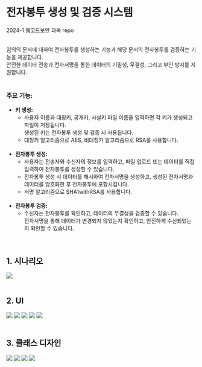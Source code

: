 # 전자봉투 생성 및 검증 시스템
2024-1 웹코드보안 과목 repo<br/><br/>

임의의 문서에 대하여 전자봉투를 생성하는 기능과 해당 문서의 전자봉투를 검증하는 기능을 제공합니다. <br/>안전한 데이터 전송과 전자서명을 통한 데이터의 기밀성, 무결성, 그리고 부인 방지를 지원합니다.
<br/><br/>

### 주요 기능:

- **키 생성:** 
  - 사용자 이름과 대칭키, 공개키, 사설키 파일 이름을 입력하면 각 키가 생성되고 파일이 저장됩니다. <br/>생성된 키는 전자봉투 생성 및 검증 시 사용됩니다.
  - 대칭키 알고리즘으로 AES, 비대칭키 알고리즘으로 RSA를 사용합니다.
  <br/>
- **전자봉투 생성:** 
  - 사용자는 전송자와 수신자의 정보를 입력하고, 파일 업로드 또는 데이터를 직접 입력하여 전자봉투를 생성할 수 있습니다.
  - 전자봉투 생성 시 데이터를 해시하여 전자서명을 생성하고, 생성된 전자서명과 데이터를 암호화한 후 전자봉투에 포함시킵니다.
  - 서명 알고리즘으로 SHA1withRSA를 사용합니다.
  <br/>
- **전자봉투 검증:** 
  - 수신자는 전자봉투를 확인하고, 데이터의 무결성을 검증할 수 있습니다. <br/>전자서명을 통해 데이터가 변경되지 않았는지 확인하고, 안전하게 수신되었는지 확인할 수 있습니다.
<br/>

## 1. 시나리오
<img src="https://github.com/yslle/Digital-Envelope/assets/88431909/c83c3fea-b071-4a13-a4de-4ce8acbf1851" />
<br/><br/>

## 2. UI
<img src="https://github.com/yslle/Digital-Envelope/assets/88431909/1e942f2f-1c25-4830-a55e-26014d6ec7a2" />
<img src="https://github.com/yslle/Digital-Envelope/assets/88431909/1b138321-bd2c-40fe-98e0-56d6e631bbb3" />
<img src="https://github.com/yslle/Digital-Envelope/assets/88431909/34da8cd7-84fe-44e4-9433-50454d5e6b7e" />
<img src="https://github.com/yslle/Digital-Envelope/assets/88431909/a52993ef-4511-48b1-9ae9-dff20ec5e230" />
<img src="https://github.com/yslle/Digital-Envelope/assets/88431909/3fdade80-d2d9-4e15-b09b-389f37e78184" />  
<br/><br/>

## 3. 클래스 디자인
<img src="https://github.com/yslle/Digital-Envelope/assets/88431909/34ed5f44-f7fd-42b6-8df0-977b6cf91392" />
<img src="https://github.com/yslle/Digital-Envelope/assets/88431909/681530f6-afce-403e-a5f6-5067bb430c3d" />
<img src="https://github.com/yslle/Digital-Envelope/assets/88431909/04480936-4bb6-4a5e-8819-a65dc71bcca1" />
<img src="https://github.com/yslle/Digital-Envelope/assets/88431909/b26b69a8-0a1a-4ce0-bc15-5d0e69ca02a0" />
